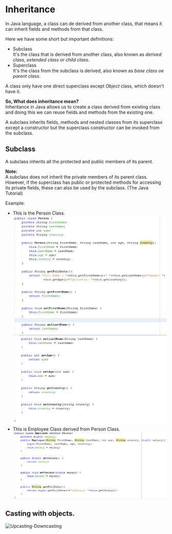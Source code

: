 # Inheritance

In Java language, a class can de derived from another class, that means it can inherit fields and methods from that class.

Here we have some short but important definitions:
- Subclass  
    It's the class that is derived from another class, also known as *derived class, extended class or child class*.
- Superclass    
    It's the class from the subclass is derived, also known as *base class oe parent class*.

A class only have one direct superclass except *Object* class, which doesn't have it.

**So, What does inheritance mean?**     
Inheritance in Java allows us to create a class derived from existing class and doing this we can reuse fields and methods from the existing one.

A subclass inherits fields, methods and nested classes from its superclass except a constructor but the superclass constructor can be invoked from the subclass.

## Subclass
A subclass inherits all the protected and public members of its parent.    

**Note:**       
A subclass does not inherit the private members of its parent class. However, if the superclass has public or protected methods for accessing its private fields, these can also be used by the subclass. (The Java Tutorial)


Example:    
- This is the Person Class.
    ![Person Class 1](img/img1.png)
    ![Person Class 2](img/img2.png)
- This is Employee Class derived from Person Class.
    ![Employee Class 1](img/img3.png)

## Casting with objects.
![Upcasting-Downcasting](https://i.stack.imgur.com/Lkn0S.png)

